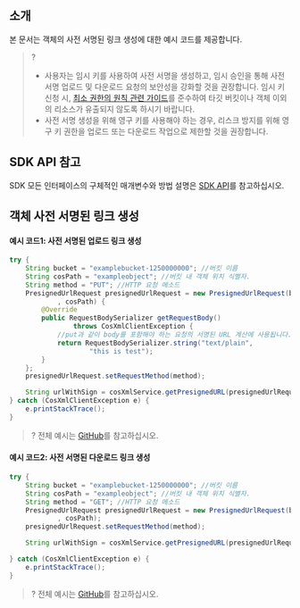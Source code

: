 ## 소개

본 문서는 객체의 사전 서명된 링크 생성에 대한 예시 코드를 제공합니다.

>?
> - 사용자는 임시 키를 사용하여 사전 서명을 생성하고, 임시 승인을 통해 사전 서명 업로드 및 다운로드 요청의 보안성을 강화할 것을 권장합니다. 임시 키 신청 시, [최소 권한의 원칙 관련 가이드](https://intl.cloud.tencent.com/document/product/436/32972)를 준수하여 타깃 버킷이나 객체 이외의 리소스가 유출되지 않도록 하시기 바랍니다.
> - 사전 서명 생성을 위해 영구 키를 사용해야 하는 경우, 리스크 방지를 위해 영구 키 권한을 업로드 또는 다운로드 작업으로 제한할 것을 권장합니다.
> 


## SDK API 참고

SDK 모든 인터페이스의 구체적인 매개변수와 방법 설명은 [SDK API](https://cos-android-sdk-doc-1253960454.file.myqcloud.com/)를 참고하십시오.

## 객체 사전 서명된 링크 생성

#### 예시 코드1: 사전 서명된 업로드 링크 생성

[//]: # (.cssg-snippet-get-presign-upload-url)
```java
try {
    String bucket = "examplebucket-1250000000"; //버킷 이름
    String cosPath = "exampleobject"; //버킷 내 객체 위치 식별자.
    String method = "PUT"; //HTTP 요청 메소드
    PresignedUrlRequest presignedUrlRequest = new PresignedUrlRequest(bucket
            , cosPath) {
        @Override
        public RequestBodySerializer getRequestBody()
                throws CosXmlClientException {
            //put과 같이 body를 포함해야 하는 요청의 서명된 URL 계산에 사용됩니다.
            return RequestBodySerializer.string("text/plain",
                    "this is test");
        }
    };
    presignedUrlRequest.setRequestMethod(method);

    String urlWithSign = cosXmlService.getPresignedURL(presignedUrlRequest);
} catch (CosXmlClientException e) {
    e.printStackTrace();
}
```

>? 전체 예시는 [GitHub](https://github.com/tencentyun/cos-snippets/tree/master/Android/app/src/androidTest/java/com/tencent/qcloud/cosxml/cssg/ObjectPresignUrl.java)를 참고하십시오.
>

#### 예시 코드2: 사전 서명된 다운로드 링크 생성

[//]: # (.cssg-snippet-get-presign-download-url)
```java
try {
    String bucket = "examplebucket-1250000000"; //버킷 이름
    String cosPath = "exampleobject"; //버킷 내 객체 위치 식별자.
    String method = "GET"; //HTTP 요청 메소드
    PresignedUrlRequest presignedUrlRequest = new PresignedUrlRequest(bucket
            , cosPath);
    presignedUrlRequest.setRequestMethod(method);

    String urlWithSign = cosXmlService.getPresignedURL(presignedUrlRequest);

} catch (CosXmlClientException e) {
    e.printStackTrace();
}
```

>? 전체 예시는 [GitHub](https://github.com/tencentyun/cos-snippets/tree/master/Android/app/src/androidTest/java/com/tencent/qcloud/cosxml/cssg/ObjectPresignUrl.java)를 참고하십시오.
>

